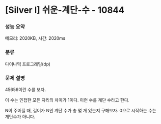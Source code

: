 # [Silver I] 쉬운-계단-수 - 10844

### 성능 요약

메모리: 2020KB, 시간: 2020ms

### 분류

다이나믹 프로그래밍(dp)

### 문제 설명

45656이란 수를 보자.

이 수는 인접한 모든 자리의 차이가 1이다. 이런 수를 계단 수라고 한다.

N이 주어질 때, 길이가 N인 계단 수가 총 몇 개 있는지 구해보자. 0으로 시작하는 수는 계단수가 아니다.

